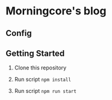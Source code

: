 # Morningcore's blog

## Config



## Getting Started

1. Clone this repository

2. Run script `npm install`

3. Run script `npm run start`
